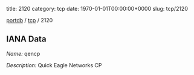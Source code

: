 title: 2120
category: tcp
date: 1970-01-01T00:00:00+0000
slug: tcp/2120

[portdb](/) / [tcp](/category/tcp.html) / 2120


## IANA Data

_Name:_ qencp

_Description:_ Quick Eagle Networks CP


